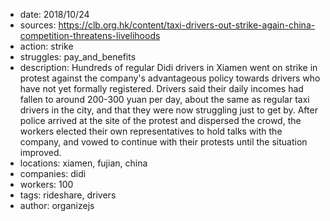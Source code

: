 - date: 2018/10/24
- sources: https://clb.org.hk/content/taxi-drivers-out-strike-again-china-competition-threatens-livelihoods
- action: strike
- struggles: pay_and_benefits
- description: Hundreds of regular Didi drivers in Xiamen went on strike in protest against the company's advantageous policy towards drivers who have not yet formally registered. Drivers said their daily incomes had fallen to around 200-300 yuan per day, about the same as regular taxi drivers in the city, and that they were now struggling just to get by. After police arrived at the site of the protest and dispersed the crowd, the workers elected their own representatives to hold talks with the company, and vowed to continue with their protests until the situation improved.
- locations: xiamen, fujian, china
- companies: didi
- workers: 100
- tags: rideshare, drivers
- author: organizejs
